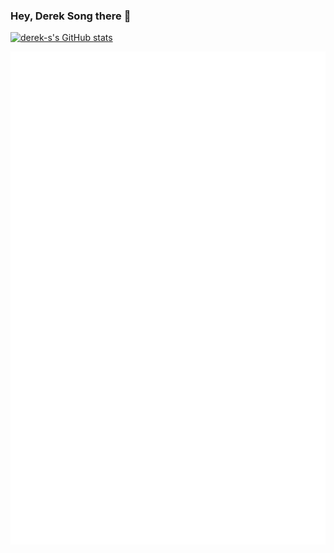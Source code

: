 ### Hey, Derek Song there 👋

[![derek-s's GitHub stats](https://github-readme-stats-sandy-dereks-tau.vercel.app/api?username=derek-s)](https://github.com/derek-s/github-readme-stats)

![Metrics](/github-metrics.svg)

<!--START_SECTION:waka-->
<!--END_SECTION:waka-->
